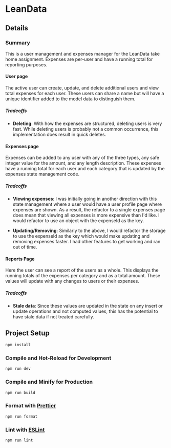 # LeanData

## Details

### Summary

This is a user management and expenses manager for the LeanData take home assignment. Expenses are per-user and have a running total for reporting purposes.

#### User page

The active user can create, update, and delete additional users and view total expenses for each user. These users can share a name but will have a unique identifier added to the model data to distinguish them.

##### Tradeoffs

* **Deleting**: With how the expenses are structured, deleting users is very fast. While deleting users is probably not a common occurrence, this implementation does result in quick deletes.

#### Expenses page

Expenses can be added to any user with any of the three types, any safe integer value for the amount, and any length description. These expenses have a running total for each user and each category that is updated by the expenses state management code.

##### Tradeoffs

* **Viewing expenses**: I was initially going in another direction with this state management where a user would have a user profile page where expenses are shown. As a result, the refactor to a single expenses page does mean that viewing all expenses is more expensive than I'd like. I would refactor to use an object with the expenseId as the key.

* **Updating/Removing**: Similarly to the above, I would refactor the storage to use the expenseId as the key which would make updating and removing expenses faster. I had other features to get working and ran out of time.

#### Reports Page

Here the user can see a report of the users as a whole. This displays the running totals of the expenses per category and as a total amount. These values will update with any changes to users or their expenses.

##### Tradeoffs

* **Stale data**: Since these values are updated in the state on any insert or update operations and not computed values, this has the potential to have stale data if not treated carefully.

####

## Project Setup

```sh
npm install
```

### Compile and Hot-Reload for Development

```sh
npm run dev
```

### Compile and Minify for Production

```sh
npm run build
```

### Format with [Prettier](https://prettier.io/)

```sh
npm run format
```

### Lint with [ESLint](https://eslint.org/)

```sh
npm run lint
```
